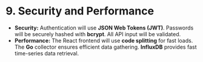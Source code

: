 # **9\. Security and Performance**

* **Security:** Authentication will use **JSON Web Tokens (JWT)**. Passwords will be securely hashed with **bcrypt**. All API input will be validated.  
* **Performance:** The React frontend will use **code splitting** for fast loads. The **Go** collector ensures efficient data gathering. **InfluxDB** provides fast time-series data retrieval.
